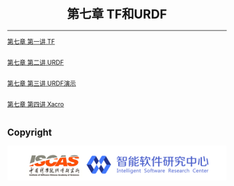 # <center>第七章 TF和URDF</center>

---

[第七章 第一讲  TF](https://github.com/YunxiangLuo/ros/tree/master/chapter7/class1)

> 

```

```

[第七章 第二讲 URDF](https://github.com/YunxiangLuo/ros/tree/master/chapter7/class2)

> 

```

```

[第七章 第三讲 URDF演示](https://github.com/YunxiangLuo/ros/tree/master/chapter7/class3)

> 

```

```

[第七章 第四讲 Xacro](https://github.com/YunxiangLuo/ros/tree/master/chapter7/class4)

> 

```

```

## Copyright

![Logo](../joint_logo.png)
